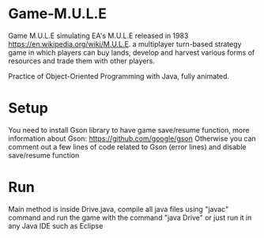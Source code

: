 # Game-M.U.L.E
Game M.U.L.E simulating EA's M.U.L.E released in 1983 
https://en.wikipedia.org/wiki/M.U.L.E.
a multiplayer turn-based strategy game in which players can buy lands, develop and harvest various forms of resources and trade them with other players.

Practice of Object-Oriented Programming with Java, fully animated.

# Setup
You need to install Gson library to have game save/resume function, more information about Gson: https://github.com/google/gson
Otherwise you can comment out a few lines of code related to Gson (error lines) and disable save/resume function

# Run
Main method is inside Drive.java, compile all java files using "javac" command and run the game with the command "java Drive" or just run it in any Java IDE such as Eclipse



